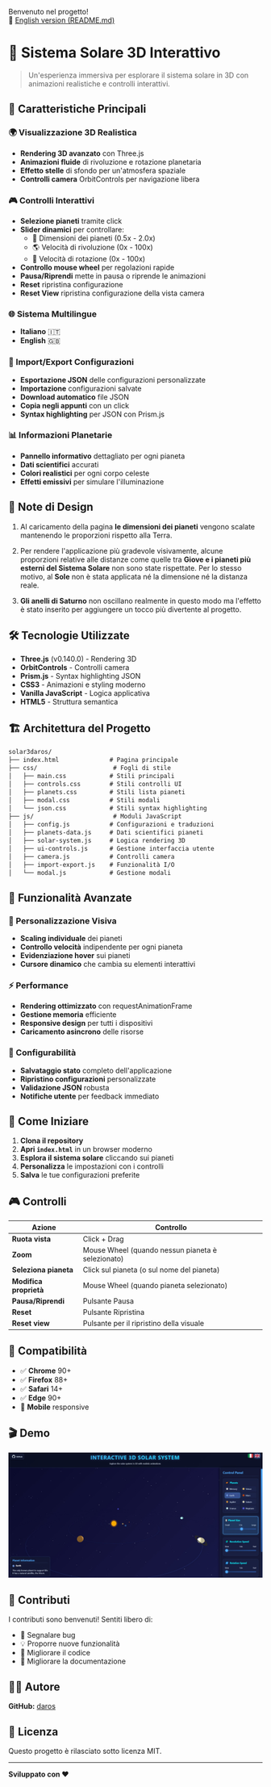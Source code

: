 ﻿Benvenuto nel progetto!  
🔗 [English version (README.md)](README.md)

# 🌌 Sistema Solare 3D Interattivo
> Un'esperienza immersiva per esplorare il sistema solare in 3D con animazioni realistiche e controlli interattivi.

## 🚀 Caratteristiche Principali

### 🌍 Visualizzazione 3D Realistica

- **Rendering 3D avanzato** con Three.js
- **Animazioni fluide** di rivoluzione e rotazione planetaria
- **Effetto stelle** di sfondo per un'atmosfera spaziale
- **Controlli camera** OrbitControls per navigazione libera

### 🎮 Controlli Interattivi

- **Selezione pianeti** tramite click
- **Slider dinamici** per controllare:
  - 📏 Dimensioni dei pianeti (0.5x - 2.0x)
  - 🌎 Velocità di rivoluzione (0x - 100x)
  - 🔄 Velocità di rotazione (0x - 100x)
- **Controllo mouse wheel** per regolazioni rapide
- **Pausa/Riprendi** mette in pausa o riprende le animazioni
- **Reset** ripristina configurazione
- **Reset View** ripristina configurazione della vista camera

### 🌐 Sistema Multilingue

- **Italiano** 🇮🇹
- **English** 🇬🇧

### 💾 Import/Export Configurazioni

- **Esportazione JSON** delle configurazioni personalizzate
- **Importazione** configurazioni salvate
- **Download automatico** file JSON
- **Copia negli appunti** con un click
- **Syntax highlighting** per JSON con Prism.js

### 📊 Informazioni Planetarie

- **Pannello informativo** dettagliato per ogni pianeta
- **Dati scientifici** accurati
- **Colori realistici** per ogni corpo celeste
- **Effetti emissivi** per simulare l'illuminazione

## 📝 Note di Design

1. Al caricamento della pagina **le dimensioni dei pianeti** vengono scalate mantenendo le proporzioni rispetto alla Terra.

2. Per rendere l'applicazione più gradevole visivamente, alcune proporzioni relative alle distanze come quelle tra **Giove e i pianeti più esterni del Sistema Solare** non sono state rispettate. Per lo stesso motivo, al **Sole** non è stata applicata né la dimensione né la distanza reale.

3. **Gli anelli di Saturno** non oscillano realmente in questo modo ma l'effetto è stato inserito per aggiungere un tocco più divertente al progetto.

## 🛠️ Tecnologie Utilizzate

- **Three.js** (v0.140.0) - Rendering 3D
- **OrbitControls** - Controlli camera
- **Prism.js** - Syntax highlighting JSON
- **CSS3** - Animazioni e styling moderno
- **Vanilla JavaScript** - Logica applicativa
- **HTML5** - Struttura semantica

## 🏗️ Architettura del Progetto
```
solar3daros/
├── index.html              # Pagina principale
├── css/                     # Fogli di stile
│   ├── main.css            # Stili principali
│   ├── controls.css        # Stili controlli UI
│   ├── planets.css         # Stili lista pianeti
│   ├── modal.css           # Stili modali
│   └── json.css            # Stili syntax highlighting
├── js/                      # Moduli JavaScript
│   ├── config.js           # Configurazioni e traduzioni
│   ├── planets-data.js     # Dati scientifici pianeti
│   ├── solar-system.js     # Logica rendering 3D
│   ├── ui-controls.js      # Gestione interfaccia utente
│   ├── camera.js           # Controlli camera
│   ├── import-export.js    # Funzionalità I/O
│   └── modal.js            # Gestione modali
```


## 🎯 Funzionalità Avanzate

### 🎨 Personalizzazione Visiva

- **Scaling individuale** dei pianeti
- **Controllo velocità** indipendente per ogni pianeta
- **Evidenziazione hover** sui pianeti
- **Cursore dinamico** che cambia su elementi interattivi

### ⚡ Performance

- **Rendering ottimizzato** con requestAnimationFrame
- **Gestione memoria** efficiente
- **Responsive design** per tutti i dispositivi
- **Caricamento asincrono** delle risorse

### 🔧 Configurabilità

- **Salvataggio stato** completo dell'applicazione
- **Ripristino configurazioni** personalizzate
- **Validazione JSON** robusta
- **Notifiche utente** per feedback immediato

## 🚀 Come Iniziare

1. **Clona il repository**
2. **Apri `index.html`** in un browser moderno
3. **Esplora il sistema solare** cliccando sui pianeti
4. **Personalizza** le impostazioni con i controlli
5. **Salva** le tue configurazioni preferite

## 🎮 Controlli

| Azione | Controllo |
|--------|----------|
| **Ruota vista** | Click + Drag |
| **Zoom** | Mouse Wheel (quando nessun pianeta è selezionato) |
| **Seleziona pianeta** | Click sul pianeta (o sul nome del pianeta) |
| **Modifica proprietà** | Mouse Wheel (quando pianeta selezionato) |
| **Pausa/Riprendi** | Pulsante Pausa |
| **Reset** | Pulsante Ripristina |
| **Reset view** | Pulsante per il ripristino della visuale  |

## 📱 Compatibilità

- ✅ **Chrome** 90+
- ✅ **Firefox** 88+
- ✅ **Safari** 14+
- ✅ **Edge** 90+
- 📱 **Mobile** responsive

## 🎬 Demo

![Anteprima Interfaccia solar3Daros](screenshot/previewInterface_001.jpg)

## 🤝 Contributi

I contributi sono benvenuti! Sentiti libero di:
- 🐛 Segnalare bug
- 💡 Proporre nuove funzionalità
- 🔧 Migliorare il codice
- 📖 Migliorare la documentazione

## 👨‍💻 Autore

**GitHub:** [daros](https://github.com/dariorosina)

## 📄 Licenza

Questo progetto è rilasciato sotto licenza MIT.

---

**Sviluppato con ❤️**